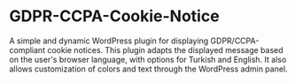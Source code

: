 # GDPR-CCPA-Cookie-Notice
A simple and dynamic WordPress plugin for displaying GDPR/CCPA-compliant cookie notices. This plugin adapts the displayed message based on the user's browser language, with options for Turkish and English. It also allows customization of colors and text through the WordPress admin panel.
